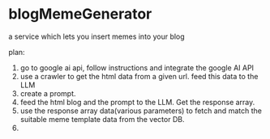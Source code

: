# blogMemeGenerator

a service which lets you insert memes into your blog

plan:

1. go to google ai api, follow instructions and integrate the google AI API
2. use a crawler to get the html data from a given url. feed this data to the LLM
3. create a prompt.
4. feed the html blog and the prompt to the LLM. Get the response array.
5. use the response array data(various parameters) to fetch and match the suitable meme template data from the vector DB.
6.
